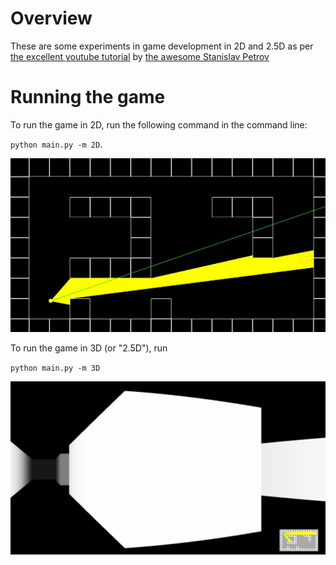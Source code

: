 # Overview

These are some experiments in game development in 2D and 2.5D as per [the excellent youtube tutorial](https://www.youtube.com/watch?v=ECqUrT7IdqQ) by [the awesome  Stanislav Petrov](https://github.com/StanislavPetrovV)

# Running the game

To run the game in 2D, run the following command in the command line:

`python main.py -m 2D`.

![2d screenshot](./image/doom-python-2d.JPG)

To run the game in 3D (or "2.5D"), run

`python main.py -m 3D`

![3d screenshot](./image/doom-python-3d.JPG)